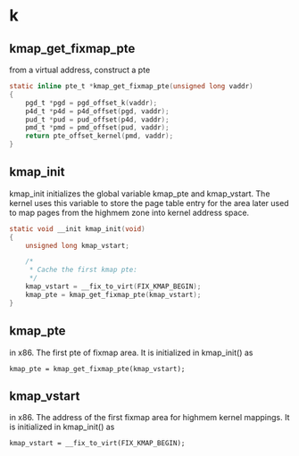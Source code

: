 # k

## kmap_get_fixmap_pte
from a virtual address, construct a pte
```c
static inline pte_t *kmap_get_fixmap_pte(unsigned long vaddr)
{
	pgd_t *pgd = pgd_offset_k(vaddr);
	p4d_t *p4d = p4d_offset(pgd, vaddr);
	pud_t *pud = pud_offset(p4d, vaddr);
	pmd_t *pmd = pmd_offset(pud, vaddr);
	return pte_offset_kernel(pmd, vaddr);
}
```

## kmap_init
kmap_init initializes the global variable kmap_pte and kmap_vstart. The kernel uses this variable to store the page table entry for the area later used to map pages from the highmem zone into kernel address space. 

```c
static void __init kmap_init(void)
{
	unsigned long kmap_vstart;

	/*
	 * Cache the first kmap pte:
	 */
	kmap_vstart = __fix_to_virt(FIX_KMAP_BEGIN);
	kmap_pte = kmap_get_fixmap_pte(kmap_vstart);
}
```
## kmap_pte
in x86. The first pte of fixmap area. It is initialized in kmap_init() as
```
kmap_pte = kmap_get_fixmap_pte(kmap_vstart);
```

## kmap_vstart
in x86. The address of the first fixmap area for highmem kernel mappings. It is initialized in kmap_init() as 
```
kmap_vstart = __fix_to_virt(FIX_KMAP_BEGIN);
```